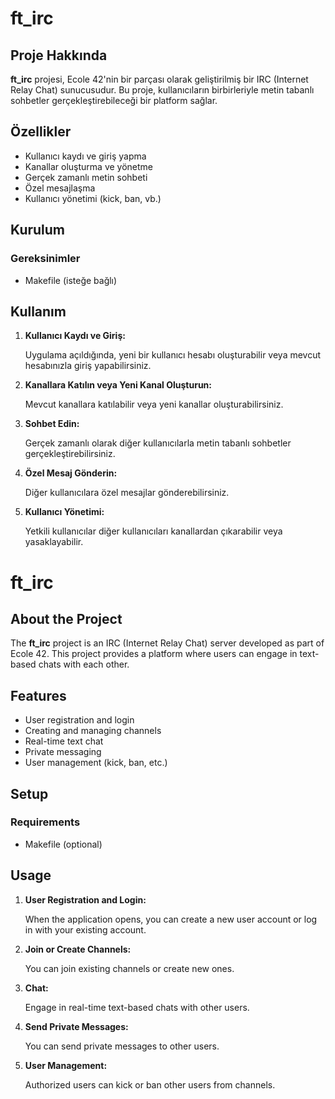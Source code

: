 <!DOCTYPE html>
<html lang="tr">
<head>
    <meta charset="UTF-8">
    <meta name="viewport" content="width=device-width, initial-scale=1.0">
</head>
<body>
    <!-- Turkish Version -->
    <h1>ft_irc</h1>
    <h2>Proje Hakkında</h2>
    <p><strong>ft_irc</strong> projesi, Ecole 42'nin bir parçası olarak geliştirilmiş bir IRC (Internet Relay Chat) sunucusudur. Bu proje, kullanıcıların birbirleriyle metin tabanlı sohbetler gerçekleştirebileceği bir platform sağlar.</p>
    <h2>Özellikler</h2>
    <ul>
        <li>Kullanıcı kaydı ve giriş yapma</li>
        <li>Kanallar oluşturma ve yönetme</li>
        <li>Gerçek zamanlı metin sohbeti</li>
        <li>Özel mesajlaşma</li>
        <li>Kullanıcı yönetimi (kick, ban, vb.)</li>
    </ul>
    <h2>Kurulum</h2>
    <h3>Gereksinimler</h3>
    <ul>
        <li>Makefile (isteğe bağlı)</li>
    </ul>
    <h2>Kullanım</h2>
    <ol>
        <li><strong>Kullanıcı Kaydı ve Giriş:</strong>
            <p>Uygulama açıldığında, yeni bir kullanıcı hesabı oluşturabilir veya mevcut hesabınızla giriş yapabilirsiniz.</p>
        </li>
        <li><strong>Kanallara Katılın veya Yeni Kanal Oluşturun:</strong>
            <p>Mevcut kanallara katılabilir veya yeni kanallar oluşturabilirsiniz.</p>
        </li>
        <li><strong>Sohbet Edin:</strong>
            <p>Gerçek zamanlı olarak diğer kullanıcılarla metin tabanlı sohbetler gerçekleştirebilirsiniz.</p>
        </li>
        <li><strong>Özel Mesaj Gönderin:</strong>
            <p>Diğer kullanıcılara özel mesajlar gönderebilirsiniz.</p>
        </li>
        <li><strong>Kullanıcı Yönetimi:</strong>
            <p>Yetkili kullanıcılar diğer kullanıcıları kanallardan çıkarabilir veya yasaklayabilir.</p>
        </li>
    </ol>
    <!-- English Version -->
    <h1>ft_irc</h1>
    <h2>About the Project</h2>
    <p>The <strong>ft_irc</strong> project is an IRC (Internet Relay Chat) server developed as part of Ecole 42. This project provides a platform where users can engage in text-based chats with each other.</p>
    <h2>Features</h2>
    <ul>
        <li>User registration and login</li>
        <li>Creating and managing channels</li>
        <li>Real-time text chat</li>
        <li>Private messaging</li>
        <li>User management (kick, ban, etc.)</li>
    </ul>
    <h2>Setup</h2>
    <h3>Requirements</h3>
    <ul>
        <li>Makefile (optional)</li>
    </ul>
    <h2>Usage</h2>
    <ol>
        <li><strong>User Registration and Login:</strong>
            <p>When the application opens, you can create a new user account or log in with your existing account.</p>
        </li>
        <li><strong>Join or Create Channels:</strong>
            <p>You can join existing channels or create new ones.</p>
        </li>
        <li><strong>Chat:</strong>
            <p>Engage in real-time text-based chats with other users.</p>
        </li>
        <li><strong>Send Private Messages:</strong>
            <p>You can send private messages to other users.</p>
        </li>
        <li><strong>User Management:</strong>
            <p>Authorized users can kick or ban other users from channels.</p>
        </li>
    </ol>
</body>
</html>
